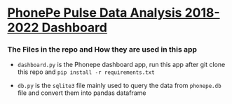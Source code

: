 #  <a href="https://pnraj-projects-phonephe-pulsedashboard-y5wmx8.streamlit.app/" target="_blank"> PhonePe Pulse Data Analysis 2018-2022 Dashboard </a>


### The Files in the repo and How they are used in this app
      
- `dashboard.py` is the Phonepe dashboard app, run this app after git clone this repo and `pip install -r requirements.txt`
      
- `db.py` is the `sqlite3` file mainly used to query the data from `phonepe.db` file and convert them into pandas dataframe
   


